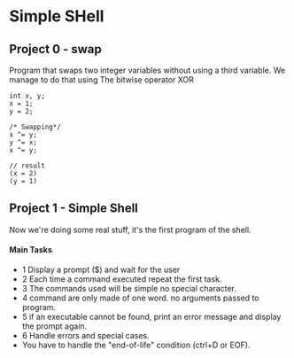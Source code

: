 # Simple SHell

## Project 0 - swap
Program that swaps two integer variables without using a third variable.
We manage to do that using The bitwise operator XOR
```
int x, y;
x = 1;
y = 2;

/* Swapping*/
x ^= y;
y ^= x;
x ^= y;

// result
(x = 2)
(y = 1)
```
## Project 1 - Simple Shell
Now we're doing some real stuff, it's the first program of the shell.
#### Main Tasks
- 1 Display a prompt ($) and wait for the user 
- 2 Each time a command executed repeat the first task.
- 3 The commands used will be simple no special character.
- 4 command are only made of one word. no arguments passed to program.
- 5 if an executable cannot be found, print an error message and display the prompt again.
- 6 Handle errors and special cases.
- You have to handle the "end-of-life" condition (ctrl+D or EOF).

